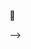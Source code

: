 <!-- <img src="https://raw.githubusercontent.com/MartinHeinz/MartinHeinz/master/wave.gif" width="10px"> HELLO WORLD!! -->
<span class="wave">👋</span>

<!--  **aditi1122000/aditi1122000** is a ✨ _special_ ✨ repository because its `README.md` (this file) appears on your GitHub profile. -->



<!-- - 🔭 I’m currently working on ...
- 🌱 I’m currently learning ...
- 👯 I’m looking to collaborate on ...
- 🤔 I’m looking for help with ...
- 💬 Ask me about ...
- 📫 How to reach me: ...
- 😄 Pronouns: ...
- ⚡ Fun fact: ... -->
 -->
